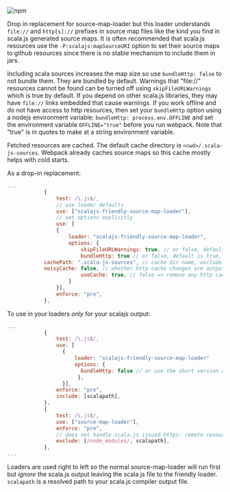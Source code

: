 ![npm](https://img.shields.io/npm/v/scalajs-friendly-source-map-loader)

Drop in replacement for source-map-loader but this loader understands `file://`
and `http[s]://` prefixes in source map files like the kind you find in scala.js
generated source maps. It is often recommended that scala.js resources
use the `-P:scalajs:mapSourceURI` option to set their source maps to
github resources since there is no stable mechanism to include them in jars.

Including scala sources increases the map size so use `bundleHttp: false` to not
bundle them. They are bundled by default. Warnings that "file://" resources
cannot be found can be turned off using `skipFileURLWarnings` which is true by
default. If you depend on other scala.js libraries, they may have `file://`
links embedded that cause warnings. If you work offline and do not have access
to http resources, then set your
`bundleHttp` option using a nodejs environment variable: `bundleHttp:
process.env.OFFLINE` and set the environment variable `OFFLINE="true"` before
you run webpack. Note that "true" is in quotes to make at a string environment
variable.

Fetched resources are cached. The default cache directory is `<cwd>/.scala-js-sources`.
Webpack already caches source maps so this cache mostly helps with 
cold starts.

As a drop-in replacement:
```javascript
...
            {
                test: /\.js$/,
                // use loader defaults
                use: ["scalajs-friendly-source-map-loader"],
                // set options explicitly
                use: [
                { 
                    loader: "scalajs-friendly-source-map-loader",
                    options: {
                        skipFileURLWarnings: true, // or false, default is true
                        bundleHttp: true // or false, default is true,
			cachePath: ".scala-js-sources", // cache dir name, exclude in .gitignore
			noisyCache: false, // whether http cache changes are output
                        useCache: true, // false => remove any http cache processing
                    }
                }],
                enforce: "pre",
            },
```

To use in your loaders *only* for your scalajs output:

```javascript
...
            {
                test: /\.js$/,
                use: [
                  { 
                      loader: "scalajs-friendly-source-map-loader"
                      options: {
                        bundleHttp: false // or use the short version above
                       },
                  }],
                enforce: "pre",
                include: [scalapath],
            },
            {
                test: /\.js$/,
                use: ["source-map-loader"],
                enforce: "pre",
                // does not handle scala.js issued https: remote resources
                exclude: [/node_modules/, scalapath],
            },
...
```

Loaders are used right to left so the normal source-map-loader will run first
but *ignore* the scala.js output leaving the scala js file to the friendly
loader. `scalapath` is a resolved path to your scala.js compiler output file.

